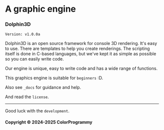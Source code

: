 # A graphic engine

### Dolphin3D
`Version: v1.0.0a`

Dolphin3D is an open source framework for console 3D rendering. It's easy to use. There are templates to help you create renderings. The scripting itself is done in C-based languages, but we've kept it as simple as possible so you can easily write code.

Our engine is unique, easy to write code and has a wide range of functions.

This graphics engine is suitable for `beginners` :D.

Also see `_docs` for guidance and help.

And read the `license`.

--------

Good luck with the `development`.

#### Copyright © 2024-2025 ColorProgrammy

